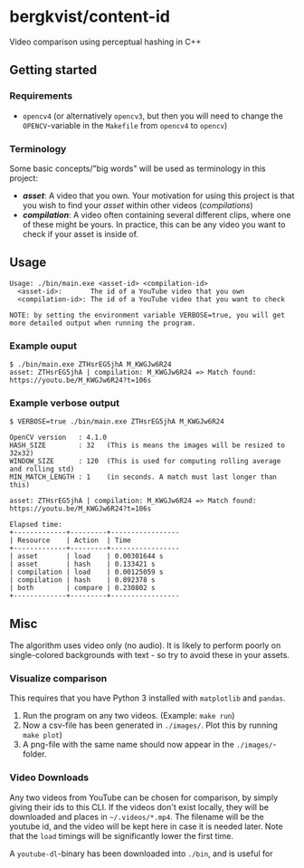 # bergkvist/content-id
Video comparison using perceptual hashing in C++

## Getting started
### Requirements
 - `opencv4` (or alternatively `opencv3`, but then you will need to change the `OPENCV`-variable in the `Makefile` from `opencv4` to `opencv`)

### Terminology
Some basic concepts/"big words" will be used as terminology in this project:
 - ***asset***: A video that you own. Your motivation for using this project is that you wish to find your *asset* within other videos (*compilations*)
 - ***compilation***: A video often containing several different clips, where one of these might be yours. In practice, this can be any video you want to check if your asset is inside of.

## Usage
```
Usage: ./bin/main.exe <asset-id> <compilation-id>
  <asset-id>:       The id of a YouTube video that you own
  <compilation-id>: The id of a YouTube video that you want to check
 
NOTE: by setting the environment variable VERBOSE=true, you will get more detailed output when running the program.
```
### Example ouput
```
$ ./bin/main.exe ZTHsrEG5jhA M_KWGJw6R24
asset: ZTHsrEG5jhA | compilation: M_KWGJw6R24 => Match found: https://youtu.be/M_KWGJw6R24?t=106s
```

### Example verbose output
```
$ VERBOSE=true ./bin/main.exe ZTHsrEG5jhA M_KWGJw6R24

OpenCV version   : 4.1.0
HASH_SIZE        : 32   (This is means the images will be resized to 32x32) 
WINDOW_SIZE      : 120  (This is used for computing rolling average and rolling std)
MIN_MATCH_LENGTH : 1    (in seconds. A match must last longer than this)

asset: ZTHsrEG5jhA | compilation: M_KWGJw6R24 => Match found: https://youtu.be/M_KWGJw6R24?t=106s

Elapsed time:
+-------------+---------+-----------------
| Resource    | Action  | Time
+-------------+---------+-----------------
| asset       | load    | 0.00301644 s
| asset       | hash    | 0.133421 s
| compilation | load    | 0.00125059 s
| compilation | hash    | 0.892378 s
| both        | compare | 0.230802 s
+-------------+---------+-----------------
```

## Misc
The algorithm uses video only (no audio). It is likely to perform poorly on single-colored backgrounds with text - so try to avoid these in your assets.

### Visualize comparison
This requires that you have Python 3 installed with `matplotlib` and `pandas`.
1. Run the program on any two videos. (Example: `make run`)
2. Now a csv-file has been generated in `./images/`. Plot this by running `make plot`)
3. A png-file with the same name should now appear in the `./images/`-folder.

### Video Downloads
Any two videos from YouTube can be chosen for comparison, by simply giving their ids to this CLI. If the videos don't exist locally, they will be downloaded and places in `~/.videos/*.mp4`. The filename will be the youtube id, and the video will be kept here in case it is needed later. Note that the `load` timings will be significantly lower the first time.

A `youtube-dl`-binary has been downloaded into `./bin`, and is useful for

